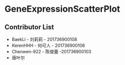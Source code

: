 # GeneExpressionScatterPlot
## Contributor List

- BaekLi - 刘莉莉 - 201736900108
- KerenHHH - 何可人 - 201736900106
- Chenwen-922 - 陈俊蕾 -201736900103
- 唐叶尔

